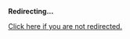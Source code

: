<!DOCTYPE html>
<html>
<head>
<title>Redirecting...</title>
<link rel="canonical" href="http://mstksg.github.com/inCode/entry/unique-sample-drawing-searches-with-list-and-statet.md"/>
<meta http-equiv="content-type" content="text/html; charset=utf-8" />
<meta http-equiv="refresh" content="0; url=#{destination_path}" />
</head>
<body>
  <p><strong>Redirecting...</strong></p>
  <p><a href='http://mstksg.github.com/inCode/entry/unique-sample-drawing-searches-with-list-and-statet.md'>Click here if you are not redirected.</a></p>
  <script>
    document.location.href = "http://mstksg.github.com/inCode/entry/unique-sample-drawing-searches-with-list-and-statet.md";
  </script>
</body>
</html>
